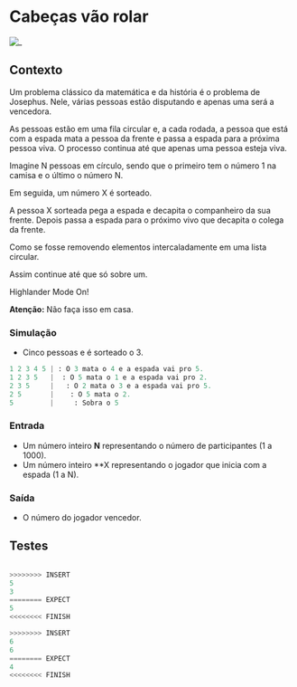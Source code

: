 # Cabeças vão rolar

![_](https://raw.githubusercontent.com/qxcodefup/arcade/master/base/josephus/cover.jpg)

## Contexto

Um problema clássico da matemática e da história é o problema de Josephus. Nele, várias pessoas estão disputando e apenas uma será a vencedora.

As pessoas estão em uma fila circular e, a cada rodada, a pessoa que está com a espada mata a pessoa da frente e passa a espada para a próxima pessoa viva. O processo continua até que apenas uma pessoa esteja viva.

Imagine N pessoas em círculo, sendo que o primeiro tem o número 1 na camisa e o último o número N.  

Em seguida, um número X é sorteado.

A pessoa X sorteada pega a espada e decapita o companheiro da sua frente. Depois passa a espada para o próximo vivo que decapita o colega da frente.

Como se fosse removendo elementos intercaladamente em uma lista circular.
  
Assim continue até que só sobre um.

Highlander Mode On!  
  
**Atenção:** Não faça isso em casa.  
  
### Simulação
  
- Cinco pessoas e é sorteado o 3.  

```py
1 2 3 4 5 | : O 3 mata o 4 e a espada vai pro 5.  
1 2 3 5   |  : O 5 mata o 1 e a espada vai pro 2.  
2 3 5     |   : O 2 mata o 3 e a espada vai pro 5.  
2 5       |    : O 5 mata o 2.  
5         |     : Sobra o 5
```


### Entrada

- Um número inteiro **N** representando o número de participantes (1 a 1000).
- Um número inteiro **X representando o jogador que inicia com a espada (1 a N).

### Saída

-  O número do jogador vencedor.

## Testes

``` py

>>>>>>>> INSERT
5 
3
======== EXPECT
5
<<<<<<<< FINISH
```

```py
>>>>>>>> INSERT
6
6
======== EXPECT
4
<<<<<<<< FINISH

```
